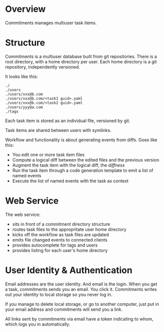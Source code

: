 # Overview #
Commitments manages multiuser task items.

# Structure #
Commitments is a multiuser database built from git repositories. There
is a root directory, with a home directory per user. Each home directory
is a git repository, independently versioned.

It looks like this:
```
./
./users
./users/xxx@b.com
./users/xxx@b.com/<task1 guid>.yaml
./users/xxx@b.com/<task2 guid>.yaml
./users/yyy@a.com
./tags
```

Each task item is stored as an individual file, versioned by git.

Task items are shared between users with symlinks.

Workflow and functionality is about generating events from diffs. Goes
like this:

* You edit one or more task item files
* Compute a logical diff between the edited files and the previous
version
* Augment the task item with the logical diff, the _diffness_
* Run the task item through a code generation template to emit a list
of named events
* Execute the list of named events with the task as context

# Web Service #
The web service:
* sits in front of a commitment directory structure
* routes task files to the appropritate user home directory
* kicks off the workflow as task files are updated
* emits file changed events to connected clients
* provides autocomplete for tags and users
* provides listing for each user's home directory

# User Identity & Authentication #
Email addresses are the user identity. And email is the login. When you
get a task, commitments sends you an email. You click it. Commitments
writes out your identity to local storage so you never log in.

If you manage to delete local storage, or go to another computer, just
put in your email address and commitments will send you a link.

All links sent by commitments via email have a token indicating to whom,
which logs you in automatically.
